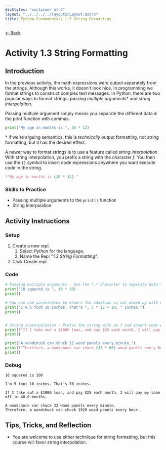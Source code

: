 ```yaml
---
divStyles: "container mt-4"
layout: "../../../../layouts/Layout.astro"
title: Python Fundamentals 1.3 String Formatting
---
```


[← Back](/courses/python-fundamentals/)

# Activity 1.3 String Formatting

## Introduction

In the previous activity, the math expressions were output seperately from the strings. Although this works, it doesn't look nice. In programming we format strings to construct complex text messages. In Python, there are two popular ways to format strings: _passing multiple arguments_\* and _string interpolation_.

Passing multiple argument simply means you separate the different data in the print function with commas.

```python
print("My age in months is ", 30 * 12)
```

\* If we're arguing semantics, this is _technically_ output formatting, not string formatting, but it has the desired effect.

A newer way to format strings is to use a feature called _string interpolation_. With string interpolation, you prefix a string with the character _f_. You then use the `{}` symbol to insert code expressions anywhere you want execute code in the string.

```python
f"My age in months is {30 * 12}."
```

### Skills to Practice

- Passing multiple arguments to the `print()` function
- String interpolation

## Activity Instructions

### Setup

1. Create a new repl.
   1. Select _Python_ for the language.
   2. Name the Repl "_1.3 String Formatting_".
2. Click Create repl.

### Code

```python
# Passing multiple arguments - Use the *,* character to seperate data that you want to put together.
print("10 squared is ", 10 * 10)
print()

# You can use parentheses to ensure the addition is not mixed up with concatenation.
print("I'm 5 foot 10 inches. That's ", 5 * 12 + 10, " inches.")
print()


# String inpterpolation - Prefix the string with an f and insert code within { }.
print(f"If I take out a $1000 loan, and pay $25 each month, I will pay my loan off in {1000 / 25} months.")
print()

print("A woodchuck can chuck 32 wood panels every minute.")
print(f"Therefore, a woodchuck can chuck {32 * 60} wood panels every hour.")
print()
```

### Debug

```
10 squared is 100

I'm 5 foot 10 inches. That's 70 inches.

If I take out a $1000 loan, and pay $25 each month, I will pay my loan off in 40.0 months.

A woodchuck can chuck 32 wood panels every minute.
Therefore, a woodchuck can chuck 1920 wood panels every hour.
```

## Tips, Tricks, and Reflection

- You are welcome to use either technique for string formatting, but this course will favor string interpolation.
